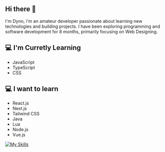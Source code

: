 ## Hi there 👋

I'm Dyno, i'm an amateur developer passionate about learning new technologies and building projects. I have been exploring programming and software development for 8 months, primarily focusing on Web Designing.

## 💻 I'm Curretly Learning

- JavaScript
- TypeScript
- CSS

## 💻 I want to learn

- React.js
- Next.js
- Tailwind CSS
- Java
- Lua
- Node.js
- Vue.js

[![My Skills](https://skillicons.dev/icons?i=html,css,robloxstudio,vscode,ps)](https://skillicons.dev)
